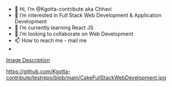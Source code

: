 - 👋 Hi, I’m @Kgotta-contribute aka Chhavi
- 👀 I’m interested in Full Stack Web Development & Application Development
- 🌱 I’m currently learning React JS
- 💞️ I’m looking to collaborate on Web Development
- 📫 How to reach me - mail me
- 
[Image Description](Kgotta-contribute/testrepo/CakeFullStackWebDevelopment.jpg)

https://github.com/Kgotta-contribute/testrepo/blob/main/CakeFullStackWebDevelopment.jpg
